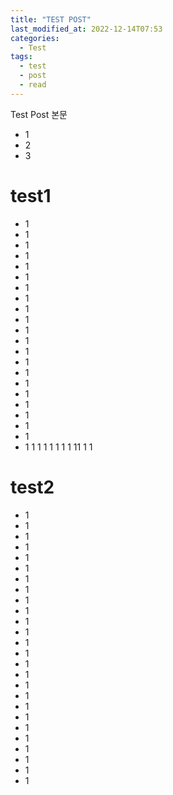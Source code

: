 ```yaml
---
title: "TEST POST"
last_modified_at: 2022-12-14T07:53
categories:
  - Test
tags:
  - test
  - post
  - read
---
```


Test Post 본문

- 1
- 2
- 3

# test1

- 1
- 1
- 1
- 1
- 1
- 1
- 1
- 1
- 1
- 1
- 1
- 1
- 1
- 1
- 1
- 1
- 1
- 1
- 1
- 1
- 1
- 1
  1
1
1
1
1
1
1
11
1
1


# test2

- 1
- 1
- 1
- 1
- 1
- 1
- 1
- 1
- 1
- 1
- 1
- 1
- 1
- 1
- 1
- 1
- 1
- 1
- 1
- 1
- 1
- 1
- 1
- 1
- 1
- 1
